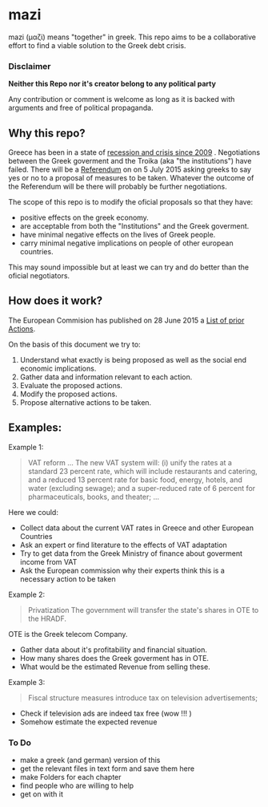 # mazi
mazi (μαζί) means "together" in greek. 
This repo aims to be a collaborative effort to find a viable solution to the Greek debt crisis.

### Disclaimer
**Neither this Repo nor it's creator belong to any political party**

Any contribution or comment is welcome as long as it is backed with arguments and free of political propaganda.

## Why this repo?

Greece has been in a state of [recession and crisis since 2009](https://en.wikipedia.org/wiki/Greek_debt_crisis_timeline) . 
Negotiations between the Greek goverment and the Troika (aka "the institutions") have failed.
There will be a [Referendum](https://en.wikipedia.org/wiki/Greek_bailout_referendum,_2015) on on 5 July 2015 
asking greeks to say yes or no to a proposal of measures to be taken.
Whatever the outcome of the Referendum will be there will probably be further negotiations.

The scope of this repo is to modify the oficial proposals so that they have:
- positive effects on the greek economy.
- are acceptable from both the "Institutions" and the Greek goverment.
- have minimal negative effects on the lives of Greek people.
- carry minimal negative implications on people of other european countries.

This may sound impossible but at least we can try and do better than the oficial negotiators. 

## How does it work?
The European Commision has published on 28 June 2015 a [List of prior Actions](http://europa.eu/rapid/press-release_IP-15-5270_en.htm). 

On the basis of this document we try to:

1. Understand what exactly is being proposed as well as the social end economic implications.
2. Gather data and information relevant to each action.
3. Evaluate the proposed actions. 
4. Modify the proposed actions.
5. Propose alternative actions to be taken.

## Examples:
Example 1:

>VAT reform
>...
>The new VAT system will: (i) unify the 
>rates at a standard 23 percent rate, which will include restaurants and catering, and a reduced 13 percent rate for 
>basic food, energy, hotels, and water (excluding sewage); and a super-reduced rate of 6 percent for pharmaceuticals, 
books, and theater;
>...

Here we could:
- Collect data about the current VAT rates in Greece and other European Countries
- Ask an expert or find literature to the effects of VAT adaptation
- Try to get data from the Greek Ministry of finance about goverment income from VAT
- Ask the European commission why their experts think this is a necessary action to be taken

Example 2:
> Privatization
> The government will transfer the state's shares in OTE to the HRADF.   

OTE is the Greek telecom Company. 
- Gather data about it's profitability and financial situation.
- How many shares does the Greek goverment has in OTE.
- What would be the estimated Revenue from selling these.

Example 3:
> Fiscal structure measures
> introduce tax on television advertisements;

- Check if television ads are indeed tax free (wow !!! )
- Somehow estimate the expected revenue 

### To Do
-  make a greek (and german) version of this
-  get the relevant files in text form and save them here
-  make Folders for each chapter
-  find people who are willing to help
-  get on with it
